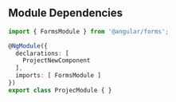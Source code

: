 ## Module Dependencies

```typescript
import { FormsModule } from '@angular/forms';

@NgModule({
  declarations: [
    ProjectNewComponent
  ],
  imports: [ FormsModule ]
})
export class ProjecModule { }

```